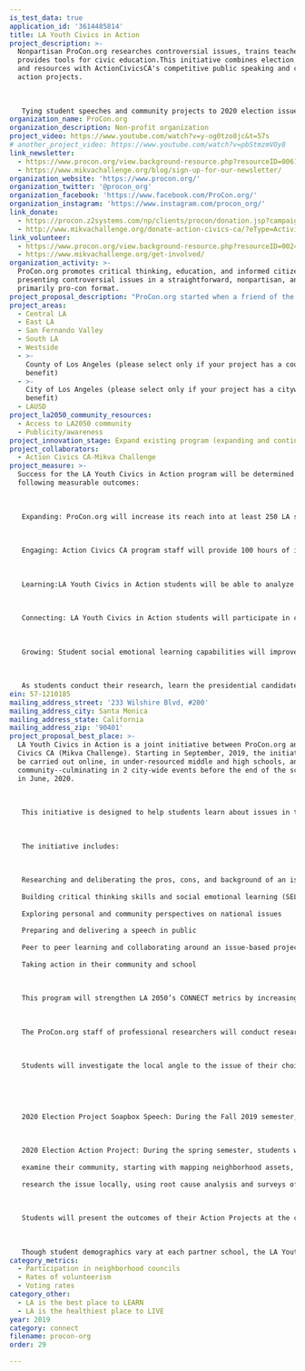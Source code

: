 ```yaml
---
is_test_data: true
application_id: '3614485814'
title: LA Youth Civics in Action
project_description: >-
  Nonpartisan ProCon.org researches controversial issues, trains teachers and
  provides tools for civic education.This initiative combines election research
  and resources with ActionCivicsCA's competitive public speaking and community
  action projects.
   
   
   
   Tying student speeches and community projects to 2020 election issues, we'll inspire Angelenos to participate in neighborhood councils and vote. This will have lasting, transformative impacts on students, their families, schools, and communities.
organization_name: ProCon.org
organization_description: Non-profit organization
project_video: https://www.youtube.com/watch?v=y-og0tzo8jc&t=57s
# another_project_video: https://www.youtube.com/watch?v=pbStmzmVOy8
link_newsletter:
  - https://www.procon.org/view.background-resource.php?resourceID=006145
  - https://www.mikvachallenge.org/blog/sign-up-for-our-newsletter/
organization_website: 'https://www.procon.org/'
organization_twitter: '@procon_org'
organization_facebook: 'https://www.facebook.com/ProCon.org/'
organization_instagram: 'https://www.instagram.com/procon_org/'
link_donate:
  - https://procon.z2systems.com/np/clients/procon/donation.jsp?campaign=1
  - http://www.mikvachallenge.org/donate-action-civics-ca/?eType=ActivityDefinitionInstance&eId=dbd7e11d-a980-44e3-8f09-b215aeb43576
link_volunteer:
  - https://www.procon.org/view.background-resource.php?resourceID=002483
  - https://www.mikvachallenge.org/get-involved/
organization_activity: >-
  ProCon.org promotes critical thinking, education, and informed citizenship by
  presenting controversial issues in a straightforward, nonpartisan, and
  primarily pro-con format.
project_proposal_description: "ProCon.org started when a friend of the founder had to make an important life decision: whether to use medical marijuana to help manage his AIDS symptoms. After the founder had the issue thoroughly researched and the results were published online, he discovered thousands of people had visited the site. He formed ProCon.org and today we cover the pros, cons, and background of more than 80 issues. ProCon.org engages 2 million readers a month with its pro/con research, headline articles, teacher training, student seminars and live debate events all over LA County. By measuring opinions before and after exposure to pro/con research online and at live debates, readers and audience members changed the intensity of their opinions by as much as 40%.\n \n \n \n ProCon.org also produces live events in the Los Angeles area. On 2/1/19 we invited students interested in debate from some of LA’s lowest income schools, plus a group of foster youth, to the Ronald Reagan Presidential Library. In this setting of a presidential library, they received what teachers and counselors told us was “an unforgettable and inspiring learning experience.” The day began with a youth debate on felon voting, followed by a screening of “The Great Debaters,” a movie about how students at a historically black college came to defeat the debate team from an Ivy League school in the first interracial debate in the country. After lunch, the screenwriter and actors held a panel discussion. Students learned about felon voting and black history, participated in critical thinking exercises, discussed/debated the issue, spoke with the prominent experts and influencers in debate, and left the experience inspired and empowered.\n \n \n \n After an Action Civics CA project, students formed a school club called SERÃ\x81 (Students Educate to Resist and Advocate), gathered during and after school to organize immigration rights workshops open to their community and reach out to other students who may be interested in engaging with the project. They organized a school-wide assembly featuring staff from Karen Bass’s office.This gave students an opportunity to engage with political representatives to communicate the pressing immigration needs they witnessed every day."
project_areas:
  - Central LA
  - East LA
  - San Fernando Valley
  - South LA
  - Westside
  - >-
    County of Los Angeles (please select only if your project has a countywide
    benefit)
  - >-
    City of Los Angeles (please select only if your project has a citywide
    benefit)
  - LAUSD
project_la2050_community_resources:
  - Access to LA2050 community
  - Publicity/awareness
project_innovation_stage: Expand existing program (expanding and continuing ongoing successful projects)
project_collaborators:
  - Action Civics CA-Mikva Challenge
project_measure: >-
  Success for the LA Youth Civics in Action program will be determined by the
  following measurable outcomes: 
   
   
   
   Expanding: ProCon.org will increase its reach into at least 250 LA schools (and at least 400,000 Angelenos) during the course of this initiative. In addition, these 2020 election resources will be available for every school in LA. Through the two projects and events described in this initiative, 2,000 LAUSD students will complete both a 2020 election Project Soapbox speech and Action Project by the end of the 2019-2020 school year. 
   
   
   
   Engaging: Action Civics CA program staff will provide 100 hours of in-classroom support and host two city-wide events for students to connect across neighborhoods and districts.
   
   
   
   Learning:LA Youth Civics in Action students will be able to analyze local systems of power and identify community decision-makers and strategies for mobilizing people around a community objective or concern, as documented by teachers and self-reported on student surveys.
   
   
   
   Connecting: LA Youth Civics in Action students will participate in civic community work during and after the program and have meaningful interactions with community, government, business, and civic leaders, as documented by teachers and self-reported on student surveys. 
   
   
   
   Growing: Student social emotional learning capabilities will improve in the form of public speaking, confidence, leadership skills, problem-solving, empathy, and feeling like they are part of a larger community, as documented by teachers and self-reported on student surveys. In addition, all participating students will have meaningful adult-youth relationships.
   
   
   
   As students conduct their research, learn the presidential candidates’ views, localize the issues and take action on them, they are building the skills for informed voting, and, if not yet 18, to self-identify as future voters, and as activists. With the California Assembly considering 2 bills that would lower the voting age to 17, this initiative is timely and important.
ein: 57-1210185
mailing_address_street: '233 Wilshire Blvd, #200'
mailing_address_city: Santa Monica
mailing_address_state: California
mailing_address_zip: '90401'
project_proposal_best_place: >-
  LA Youth Civics in Action is a joint initiative between ProCon.org and Action
  Civics CA (Mikva Challenge). Starting in September, 2019, the initiative will
  be carried out online, in under-resourced middle and high schools, and in the
  community--culminating in 2 city-wide events before the end of the school year
  in June, 2020.
   
   
   
   This initiative is designed to help students learn about issues in the 2020 presidential election, then take local action on them. This effort is driven by their research, preparation and delivery of a public speech, and later, a group action project. 
   
   
   
   The initiative includes:
   
   
   
   Researching and deliberating the pros, cons, and background of an issue in the 2020 presidential election
   
   Building critical thinking skills and social emotional learning (SEL) 
   
   Exploring personal and community perspectives on national issues
   
   Preparing and delivering a speech in public
   
   Peer to peer learning and collaborating around an issue-based project, and 
   
   Taking action in their community and school
   
   
   
   This program will strengthen LA 2050’s CONNECT metrics by increasing the number of Los Angeles youth who regularly volunteer, register to vote, and take direct action, from circulating petitions to organizing their peers to calling for government response to their community’s needs. 
   
   
   
   The ProCon.org staff of professional researchers will conduct research on the candidates’ position on dozens of key issues, and provide pros, cons, and related research on these issues.
   
   
   
   Students will investigate the local angle to the issue of their choice, and use it in the following:
   
   
   
   
   
   2020 Election Project Soapbox Speech: During the Fall 2019 semester, students will use ProCon.org to research and deliver a 2-minute speech about a 2020 election issue. Students will then write and deliver their Project Soapbox speeches at a city-wide event in January 2020. 
   
   
   
   2020 Election Action Project: During the spring semester, students will organize into groups to choose one of the Soapbox speech issues for an Action Project in which they will:
   
   examine their community, starting with mapping neighborhood assets,
   
   research the issue locally, using root cause analysis and surveys of family, friends, and neighbors, set a goal for solving the issue and analyzing who has the power to make it happen, develop civic action strategies, and take concrete action to affect policy on this issue. 
   
   
   
   Students will present the outcomes of their Action Projects at the city-wide Action Civics Showcase. At this event, students network with other civically-engaged peers and with community leaders from across Los Angeles, with the end goal to effect meaningful change in their schools, neighborhoods, and the city. 
   
   
   
   Though student demographics vary at each partner school, the LA Youth Civics in Action initiative prioritizes high-needs students within under-resourced LAUSD schools. Action Civics’ student population is on average 73% Latino/Hispanic, 12% African-American, 7% Asian, and 78% low income.
category_metrics:
  - Participation in neighborhood councils
  - Rates of volunteerism
  - Voting rates
category_other:
  - LA is the best place to LEARN
  - LA is the healthiest place to LIVE
year: 2019
category: connect
filename: procon-org
order: 29

---
```

